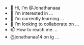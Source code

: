 - 👋 Hi, I’m @Jonathanaaa
- 👀 I’m interested in ...
- 🌱 I’m currently learning ...
- 💞️ I’m looking to collaborate on ...
- 📫 How to reach me ...
- @jonathanaa14 on ig ...
<!---
Jonathanaaa/Jonathanaaa is a ✨ special ✨ repository because its `README.md` (this file) appears on your GitHub profile.
You can click the Preview link to take a look at your changes.
--->
